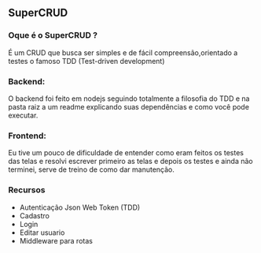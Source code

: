 ## SuperCRUD

### Oque é o SuperCRUD ?

É um CRUD que busca ser simples e de fácil compreensão,orientado a testes o
famoso TDD (Test-driven development)

### Backend:
  O backend foi feito em nodejs seguindo totalmente a filosofia do TDD e na
  pasta raiz a um readme explicando suas dependências e como você pode
  executar.

### Frontend:
  Eu tive um pouco de dificuldade de entender como eram feitos os testes das
  telas e resolvi escrever primeiro as telas e depois os testes e ainda não
  terminei, serve de treino de como dar manutenção.

### Recursos
  * Autenticação Json Web Token (TDD)
  * Cadastro
  * Login
  * Editar usuario
  * Middleware para rotas



